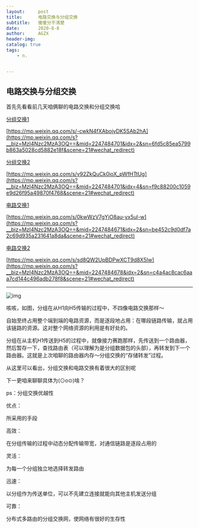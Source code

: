 ```yaml
---
layout:     post
title:      电路交换与分组交换
subtitle:   傻傻分不清楚
date:       2020-8-8
author:     AGZX
header-img: 
catalog: true
tags:
    - n.


---
```


## 电路交换与分组交换

首先先看看前几天咱俩聊的电路交换和分组交换哈

[分组交换1](https://mp.weixin.qq.com/s?__biz=MzI4Nzc2MzA3OQ==&mid=2247484701&idx=2&sn=6fd5c85ea5799b863a5028cd5882e18f&scene=21#wechat_redirect)

[https://mp.weixin.qq.com/s/-cwkN4fXAbojyDK5SAb2hA](https://mp.weixin.qq.com/s?__biz=MzI4Nzc2MzA3OQ==&mid=2247484701&idx=2&sn=6fd5c85ea5799b863a5028cd5882e18f&scene=21#wechat_redirect)



[分组交换2](https://mp.weixin.qq.com/s?__biz=MzI4Nzc2MzA3OQ==&mid=2247484701&idx=4&sn=f9c88200c1059e9d26f95a49870f4768&scene=21#wechat_redirect)

[https://mp.weixin.qq.com/s/v92ZkQuCk0ioX_pWfHTtUg](https://mp.weixin.qq.com/s?__biz=MzI4Nzc2MzA3OQ==&mid=2247484701&idx=4&sn=f9c88200c1059e9d26f95a49870f4768&scene=21#wechat_redirect)



[电路交换1](https://mp.weixin.qq.com/s?__biz=MzI4Nzc2MzA3OQ==&mid=2247484671&idx=2&sn=be452c9d0df7a2c69d935a231641a8da&scene=21#wechat_redirect)

[https://mp.weixin.qq.com/s/0kwWzV7gYjO8au-yx5ul-w](https://mp.weixin.qq.com/s?__biz=MzI4Nzc2MzA3OQ==&mid=2247484671&idx=2&sn=be452c9d0df7a2c69d935a231641a8da&scene=21#wechat_redirect)



[电路交换2](https://mp.weixin.qq.com/s?__biz=MzI4Nzc2MzA3OQ==&mid=2247484678&idx=2&sn=c4a4ac8cac6aaa7cd144c496adb278f8&scene=21#wechat_redirect)

[https://mp.weixin.qq.com/s/sd8QW2UpBDPwXCT9d8X5Iw](https://mp.weixin.qq.com/s?__biz=MzI4Nzc2MzA3OQ==&mid=2247484678&idx=2&sn=c4a4ac8cac6aaa7cd144c496adb278f8&scene=21#wechat_redirect)

------

![img](https://mmbiz.qpic.cn/mmbiz_png/tMsLbdfwxoO3YiaLqicAQQwMbSBrjEjblwxR8IvbbmcsOZaWW5sXtshF47Yo2cagqC1NgagGcUlKy0phyx0Gjcgg/640?wx_fmt=png&tp=webp&wxfrom=5&wx_lazy=1&wx_co=1)

咳咳，如图，分组在从H1向H5传输的过程中，不四像电路交换那样～

自始至终占用整个端到端的电路资源，而是逐段地占用：在哪段链路传输，就占用该链路的资源。这对整个网络资源的利用是有好处的。

分组在从主机H1传送到H5的过程中，就像接力赛跑那样，先传送到一个路由器，然后暂存一下，查找路由表（可以理解为是分组数据包的头部），再转发到下一个路由器。这就是上次咱聊的路由器内存～分组交换的“存储转发”过程。

从这里可以看出，分组交换和电路交换有着很大的区别呢

下一更咱来聊聊具体为(⊙o⊙)啥？

ps：分组交换优越性

优点：

所采用的手段

高效：

在分组传输的过程中动态分配传输带宽，对通信链路是逐段占用的

灵活：

为每一个分组独立地选择转发路由

迅速：

以分组作为传送单位，可以不先建立连接就能向其他主机发送分组

可靠：

分布式多路由的分组交换网，使网络有很好的生存性

